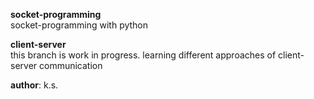 **socket-programming**<br>
socket-programming with python

**client-server**<br>
this branch is work in progress. learning different approaches of client-server communication

**author**: k.s.
